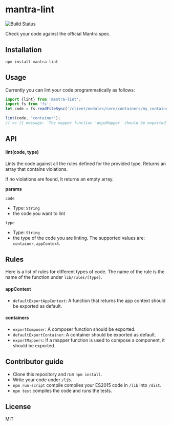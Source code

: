 # mantra-lint

[![Build Status](https://travis-ci.org/sungwoncho/mantra-lint.svg?branch=master)](https://travis-ci.org/sungwoncho/mantra-lint)

Check your code against the official Mantra spec.


## Installation

    npm install mantra-lint


## Usage

Currently you can lint your code programmatically as follows:

```js
import {lint} from 'mantra-lint';
import fs from 'fs';
let code = fs.readFileSync('/client/modules/core/containers/my_container.js');

lint(code, 'container');
// => [{ message: `The mapper function 'depsMapper' should be exported` }]
```


## API

#### lint(code, type)

Lints the code against all the rules defined for the provided type.
Returns an array that contains violations.

If no violations are found, it returns an empty array.

**params**

`code`

* Type: `String`
* the code you want to lint

`type`

* Type: `String`
* the type of the code you are linting. The supported values are: `container`,
`appContext`.


## Rules

Here is a list of rules for different types of code. The name of the rule is the
name of the function under `lib/rules/[type]`.

#### appContext

* `defaultExportAppContext`: A function that returns the app context should be
exported as default.

#### containers

* `exportComposer`: A composer function should be exported.
* `defaultExportContainer`: A container should be exported as default.
* `exportMappers`: If a mapper function is used to compose a component, it
should be exported.


## Contributor guide

* Clone this repository and run `npm install`.
* Write your code under `/lib`.
* `npm run-script` compile compiles your ES2015 code in `/lib` into `/dist`.
* `npm test` compiles the code and runs the tests.


## License

MIT
